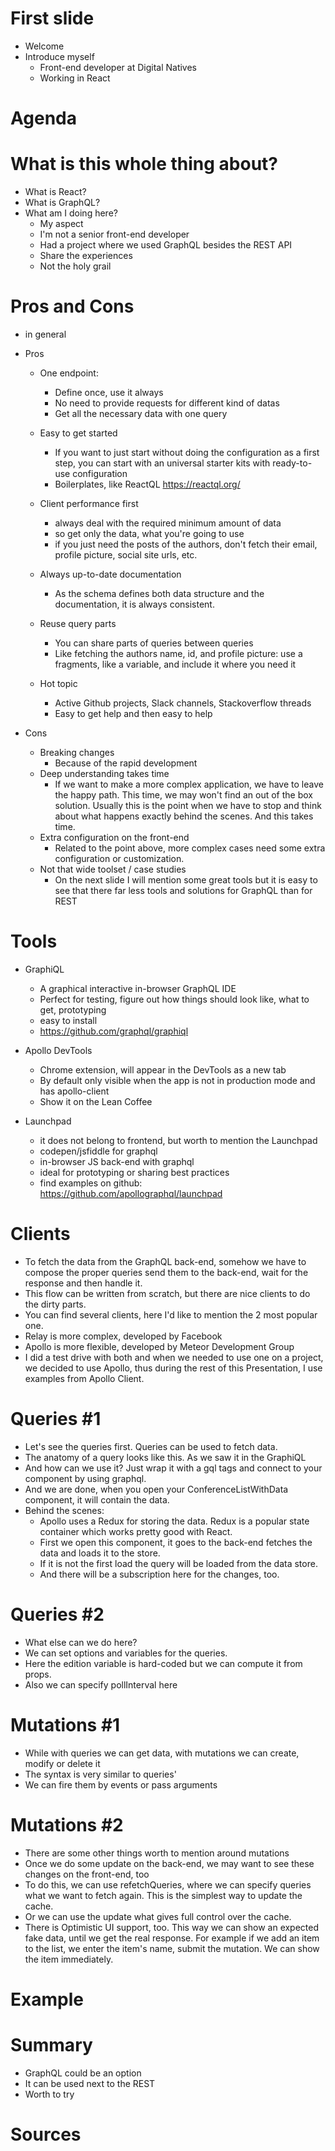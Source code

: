 # First slide
  * Welcome
  * Introduce myself
    * Front-end developer at Digital Natives
    * Working in React

# Agenda

# What is this whole thing about?
  * What is React?
  * What is GraphQL?
  * What am I doing here?
    * My aspect
    * I'm not a senior front-end developer
    * Had a project where we used GraphQL besides the REST API
    * Share the experiences
    * Not the holy grail

# Pros and Cons
  * in general
  * Pros
    * One endpoint:
      * Define once, use it always
      * No need to provide requests for different kind of datas
      * Get all the necessary data with one query

    * Easy to get started
      * If you want to just start without doing the configuration as a first step, you can start with an universal starter kits with ready-to-use configuration
      * Boilerplates, like ReactQL https://reactql.org/
    * Client performance first
      * always deal with the required minimum amount of data
      * so get only the data, what you're going to use
      * if you just need the posts of the authors, don't fetch their email, profile picture, social site urls, etc.
    * Always up-to-date documentation
      * As the schema defines both data structure and the documentation, it is always consistent.
    * Reuse query parts
      * You can share parts of queries between queries
      * Like fetching the authors name, id, and profile picture: use a fragments, like a variable, and include it where you need it
    * Hot topic
      * Active Github projects, Slack channels, Stackoverflow threads
      * Easy to get help and then easy to help

  * Cons
    * Breaking changes
      * Because of the rapid development
    * Deep understanding takes time
      * If we want to make a more complex application, we have to leave the happy path. This time, we may won't find an out of the box solution. Usually this is the point when we have to stop and think about what happens exactly behind the scenes. And this takes time.
    * Extra configuration on the front-end
      * Related to the point above, more complex cases need some extra configuration or customization.
    * Not that wide toolset / case studies
      * On the next slide I will mention some great tools but it is easy to see that there far less tools and solutions for GraphQL than for REST

# Tools
  * GraphiQL
    * A graphical interactive in-browser GraphQL IDE
    * Perfect for testing, figure out how things should look like, what to get, prototyping
    * easy to install
    * https://github.com/graphql/graphiql

  * Apollo DevTools
    * Chrome extension, will appear in the DevTools as a new tab
    * By default only visible when the app is not in production mode and has apollo-client
    * Show it on the Lean Coffee

  * Launchpad
    * it does not belong to frontend, but worth to mention the Launchpad
    * codepen/jsfiddle for graphql
    * in-browser JS back-end with graphql
    * ideal for prototyping or sharing best practices
    * find examples on github: https://github.com/apollographql/launchpad

# Clients
  * To fetch the data from the GraphQL back-end, somehow we have to compose the proper queries send them to the back-end, wait for the response and then handle it.
  * This flow can be written from scratch, but there are nice clients to do the dirty parts.
  * You can find several clients, here I'd like to mention the 2 most popular one.
  * Relay is more complex, developed by Facebook
  * Apollo is more flexible, developed by Meteor Development Group
  * I did a test drive with both and when we needed to use one on a project, we decided to use Apollo, thus during the rest of this Presentation, I use examples from Apollo Client.

# Queries #1
  * Let's see the queries first. Queries can be used to fetch data.
  * The anatomy of a query looks like this. As we saw it in the GraphiQL
  * And how can we use it? Just wrap it with a gql tags and connect to your component by using graphql.
  * And we are done, when you open your ConferenceListWithData component, it will contain the data.
  * Behind the scenes:
    * Apollo uses a Redux for storing the data. Redux is a popular state container which works pretty good with React.
    * First we open this component, it goes to the back-end fetches the data and loads it to the store.
    * If it is not the first load the query will be loaded from the data store.
    * And there will be a subscription here for the changes, too.

# Queries #2
  * What else can we do here?
  * We can set options and variables for the queries.
  * Here the edition variable is hard-coded but we can compute it from props.
  * Also we can specify pollInterval here

# Mutations #1
  * While with queries we can get data, with mutations we can create, modify or delete it
  * The syntax is very similar to queries'
  * We can fire them by events or pass arguments

# Mutations #2
  * There are some other things worth to mention around mutations
  * Once we do some update on the back-end, we may want to see these changes on the front-end, too
  * To do this, we can use refetchQueries, where we can specify queries what we want to fetch again. This is the simplest way to update the cache.
  * Or we can use the update what gives full control over the cache.
  * There is Optimistic UI support, too. This way we can show an expected fake data, until we get the real response. For example if we add an item to the list, we enter the item's name, submit the mutation. We can show the item immediately.

# Example

# Summary
  * GraphQL could be an option
  * It can be used next to the REST
  * Worth to try

# Sources
